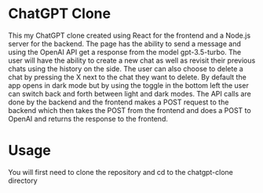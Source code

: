 # ChatGPT Clone
This my ChatGPT clone created using React for the frontend and a Node.js server for the backend. The page has the ability to send a message and using the OpenAI API get a response from the model gpt-3.5-turbo. The user will have the ability to create a new chat as well as revisit their previous chats using the history on the side. The user can also choose to delete a chat by pressing the X next to the chat they want to delete. By default the app opens in dark mode but by using the toggle in the bottom left the user can switch back and forth between light and dark modes. The API calls are done by the backend and the frontend makes a POST request to the backend which then takes the POST from the frontend and does a POST to OpenAI and returns the response to the frontend. 

# Usage
You will first need to clone the repository and cd to the chatgpt-clone directory

